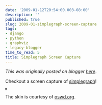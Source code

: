 ```yaml
---
date: '2009-01-12T20:54:00.003-08:00'
description: ''
published: true
slug: 2009-01-simplegraph-screen-capture
tags:
- django
- python
- graphviz
- legacy-blogger
time_to_read: 5
title: Simplegraph Screen Capture
---
```


*This was originally posted on blogger [here](https://pydanny.blogspot.com/2009/01/simplegraph-screen-capture.html)*.

Checkout a screen capture of [simplegraph](https://code.google.com/p/django-simplegraph/)!

<a href="https://www.flickr.com/photos/pydanny/3193571314/" title="photo sharing"><img alt="" src="https://farm4.static.flickr.com/3407/3193571314_84fb4732f0_m.jpg" style="border: 2px solid rgb(0, 0, 0);" /></a>

The skin is courtesy of [oswd.org](https://oswd.org/).